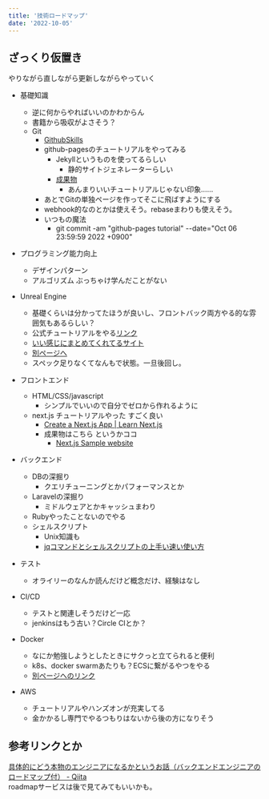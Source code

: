 ```yaml
---
title: '技術ロードマップ'
date: '2022-10-05'
---
```


## ざっくり仮置き

やりながら直しながら更新しながらやっていく  

- 基礎知識
  - 逆に何からやればいいのかわからん
  - 書籍から吸収がよさそう？
  - Git
    - [GithubSkills](https://skills.github.com/)
    - github-pagesのチュートリアルをやってみる
      - Jekyllというものを使ってるらしい
        - 静的サイトジェネレーターらしい
      - [成果物](https://karamiso14.github.io/githubpages/)
        - あんまりいいチュートリアルじゃない印象……
    - あとでGitの単独ページを作ってそこに飛ばすようにする
    - webhook的なのとかは使えそう。rebaseまわりも使えそう。
    - いつもの魔法
      - git commit -am "github-pages tutorial" --date="Oct 06 23:59:59 2022 +0900"

- プログラミング能力向上
  - デザインパターン
  - アルゴリズム ぶっちゃけ学んだことがない

- Unreal Engine
  - 基礎くらいは分かってたほうが良いし、フロントバック両方やる的な雰囲気もあるらしい？
  - 公式チュートリアルをやる[リンク](https://www.unrealengine.com/ja/learn)
  - [いい感じにまとめてくれてるサイト](https://ue5study.com/unrealengine-basic-operation/)
  - [別ページへ](unreal-engine.md)
  - スペック足りなくてなんもで状態。一旦後回し。

- フロントエンド
  - HTML/CSS/javascript
    - シンプルでいいので自分でゼロから作れるように
  - next.js チュートリアルやった すごく良い
    - [Create a Next.js App | Learn Next.js](https://nextjs.org/learn/basics/create-nextjs-app)
    - 成果物はこちら というかココ
      - [Next.js Sample website](https://nextjsblog-karamiso14.vercel.app/)

- バックエンド
  - DBの深掘り
    - クエリチューニングとかパフォーマンスとか
  - Laravelの深掘り
    - ミドルウェアとかキャッシュまわり
  - Rubyやったことないのでやる
  - シェルスクリプト
    - Unix知識も
    - [jqコマンドとシェルスクリプトの上手い速い使い方](https://zenn.dev/ko1nksm/articles/4e93d16b45b5f2)

- テスト
  - オライリーのなんか読んだけど概念だけ、経験はなし

- CI/CD
  - テストと関連しそうだけど一応
  - jenkinsはもう古い？Circle CIとか？

- Docker
  - なにか勉強しようとしたときにサクっと立てられると便利
  - k8s、docker swarmあたりも？ECSに繋がるやつをやる
  - [別ページへのリンク](./docker.md)

- AWS
  - チュートリアルやハンズオンが充実してる
  - 金かかるし専門でやるつもりはないから後の方になりそう

## 参考リンクとか

[具体的にどう本物のエンジニアになるかというお話（バックエンドエンジニアのロードマップ付） - Qiita](https://qiita.com/mackeee-orange/items/afbed5ec3816d4af2e58)  
roadmapサービスは後で見てみてもいいかも。
